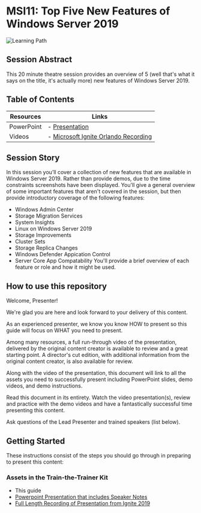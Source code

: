 # MSI11: Top Five New Features of Windows Server 2019

![Learning Path](https://img.shields.io/badge/Learning%20Path-MSI-fe5e00?logo=microsoft)

## Session Abstract
This 20 minute theatre session provides an overview of 5 (well that's what it says on the title, it's actually more) new features of Windows Server 2019.

## Table of Contents

| Resources         | Links                            |
|-------------------|----------------------------------|
| PowerPoint        | - [Presentation](presentations.md) |
| Videos            | - [Microsoft Ignite Orlando Recording](https://globaleventcdn.blob.core.windows.net/assets/msi/msi11/MSI_11_IGNITE.mp4) |

## Session Story

In this session you’ll cover a collection of new features that are available in Windows Server 2019. Rather than provide demos, due to the time constraints screenshots have been displayed. You'll give a general overview of some important features that aren't covered in the session, but then provide introductory coverage of the following features:
- Windows Admin Center
- Storage Migration Services
- System Insights
- Linux on Windows Server 2019
- Storage Improvements
- Cluster Sets
- Storage Replica Changes
- Windows Defender Appication Control
- Server Core App Compatability
You'll provide a brief overview of each feature or role and how it might be used.

## How to use this repository
Welcome, Presenter!

We're glad you are here and look forward to your delivery of this content.

As an experienced presenter, we know you know HOW to present so this guide will focus on WHAT you need to present.

Among many resources, a full run-through video of the presentation, delivered by the original content creator is available to review and a great starting point. A director's cut edition, with additional information from the original content creator, is also available for review.

Along with the video of the presentation, this document will link to all the assets you need to successfully present including PowerPoint slides, demo videos, and demo instructions.

Read this document in its entirety. Watch the video presentation(s), review and practice with the demo videos and have a fantastically successful time presenting this content.

Ask questions of the Lead Presenter and trained speakers (list below).

## Getting Started
These instructions consist of the steps you should go through in preparing to present this content:

### Assets in the Train-the-Trainer Kit

- This guide
- [Powerpoint Presentation that includes Speaker Notes](https://globaleventcdn.blob.core.windows.net/assets/msi/msi11/MSI11_Top_5_New_Features_Server_2019-RTM.pptx)
- [Full Length Recording of Presentation from Ignite 2019](https://globaleventcdn.blob.core.windows.net/assets/msi/msi11/MSI_11_IGNITE.mp4)

